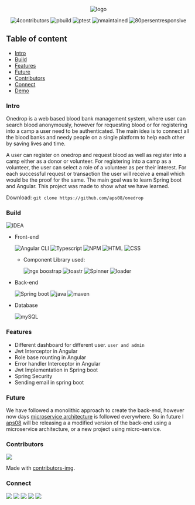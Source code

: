  <p align="center">
    <img src="https://github.com/aps08/onedrop/blob/main/front-end/src/assets/assets/logo.png" alt="logo"> 
</p>
<p align="center">
 <img src="https://img.shields.io/badge/contributors-4-blue" alt="4contributors"> 
 <img src="https://img.shields.io/badge/build-passing-brightgreen" alt="pbuild"> 
 <img src="https://img.shields.io/badge/test-passing-brightgreen" alt="ptest"> 
 <img src="https://img.shields.io/badge/maintained-no-red" alt="nmaintained"> 
 <img src="https://img.shields.io/badge/responsive-80-brightgreen" alt="80persentresponsive"> 
</p>

## Table of content
 - [Intro](#intro)
 - [Build](#build)
 - [Features](#features)
 - [Future](#future)
 - [Contributors](#contributors)
 - [Connect](#connect)
 - [Demo](https://youtu.be/JBQbs7bAO-A)


### Intro
Onedrop is a web based blood bank management system, where user can search blood anonymously, however for requesting blood or for registering into a camp a user need to be authenticated. The main idea is to connect all the blood banks and needy people on a single platform to help each other by saving lives and time.

A user can register on onedrop and request blood as well as register into a camp either as a donor or volunteer. For registering into a camp as a volunteer, the user can select a role of a volunteer as per their interest. For each successful request or transaction the user will receive a email which would be the proof for the same. The main goal was to learn Spring boot and Angular. This project was made to show what we have learned.

Download: ``git clone https://github.com/aps08/onedrop`` 

### Build

![IDEA](https://img.shields.io/badge/IntelliJIDEA-000000.svg?style=for-the-badge&logo=intellij-idea&logoColor=white)

 - Front-end
 
    ![Angular CLI](https://img.shields.io/badge/Angular-DD0031?style=for-the-badge&logo=angular&logoColor=white) 
    ![Typescript](	https://img.shields.io/badge/TypeScript-007ACC?style=for-the-badge&logo=typescript&logoColor=white)
    ![NPM](https://img.shields.io/badge/npm-CB3837?style=for-the-badge&logo=npm&logoColor=white)
    ![HTML](https://img.shields.io/badge/HTML5-E34F26?style=for-the-badge&logo=html5&logoColor=white)
    ![CSS](https://img.shields.io/badge/CSS3-1572B6?style=for-the-badge&logo=css3&logoColor=white)
    - Component Library used:
     
       ![ngx boostrap](https://img.shields.io/badge/NGX_Boostrap%20v6-503040.svg?style=for-the-badge)
       ![toastr](https://img.shields.io/badge/NGX_Toastr%20v13.2.1-dc3545.svg?style=for-the-badge)
       ![Spinner](https://img.shields.io/badge/NGX_Spinner%20v10.0.1-0d6efd.svg?style=for-the-badge)
       ![loader](https://img.shields.io/badge/NGX_ui_loader%20v10-dc3545.svg?style=for-the-badge)
 - Back-end

    ![Spring boot](https://img.shields.io/badge/Spring-6DB33F?style=for-the-badge&logo=spring&logoColor=white)
    ![java](	https://img.shields.io/badge/Java-ED8B00?style=for-the-badge&logo=java&logoColor=white)
    ![maven](	https://img.shields.io/badge/Maven%20-FFA500.svg?style=for-the-badge)
 - Database

    ![mySQL](	https://img.shields.io/badge/MySQL-00000F?style=for-the-badge&logo=mysql&logoColor=white)
    
### Features
 
 - Different dashboard for different user. ``user and admin``
 - Jwt Interceptor in Angular
 - Role base rounting in Angular
 - Error handler Interceptor in Angular
 - Jwt Implementation in Spring boot
 - Spring Security
 - Sending email in spring boot

### Future
We have followed a monolithic approach to create the back-end, however now days [microservice architecture](https://spring.io/blog/2015/07/14/microservices-with-spring) is followed everywhere. So in future I [aps08](https://github.com/aps08) will be releasing a a modified version of the back-end using a microservice architecture, or a new project using micro-service.

### Contributors

<a href="https://github.com/aps08/onedrop/graphs/contributors">
  <img src="https://contrib.rocks/image?repo=aps08/onedrop" />
</a>

Made with [contributors-img](https://contrib.rocks).

### Connect
<p>
 
 [![](https://img.shields.io/badge/Twitter-1DA1F2?style=for-the-badge&logo=twitter&logoColor=white)](https://twitter.com/aps08__)
 [![](https://img.shields.io/badge/Medium-12100E?style=for-the-badge&logo=medium&logoColor=white)](https://medium.com/@aps08)
 [![](https://img.shields.io/badge/LinkedIn-0077B5?style=for-the-badge&logo=linkedin&logoColor=white)](https://www.linkedin.com/in/aps08)
 [![](https://img.shields.io/badge/YouTube-FF0000?style=for-the-badge&logo=youtube&logoColor=white)](https://www.youtube.com/channel/UCu_vHY1svvi8mRjccSpSfbw)
 [![](https://img.shields.io/badge/GitHub-100000?style=for-the-badge&logo=github&logoColor=white)](https://github.com/aps08)
</p>
